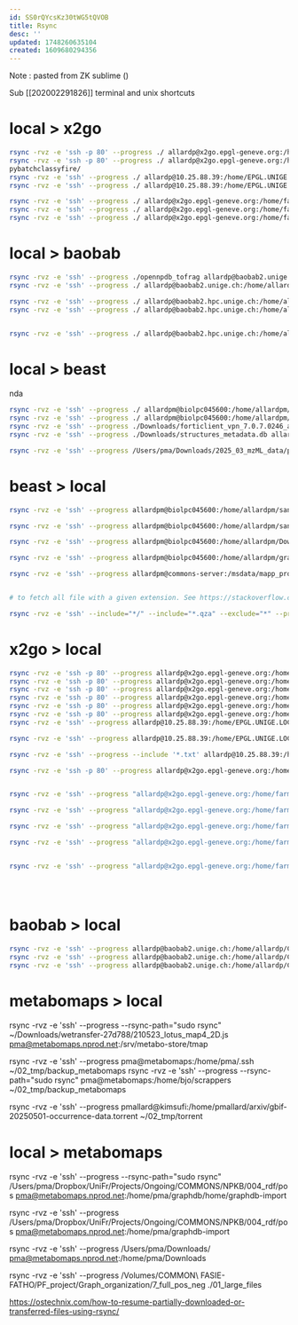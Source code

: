 ```yaml
---
id: SS0rQYcsKz30tWG5tQVOB
title: Rsync
desc: ''
updated: 1748260635104
created: 1609680294356
---
```


Note : pasted from ZK sublime ()

Sub [[202002291826]] terminal and unix shortcuts


# local > x2go 

```bash
rsync -rvz -e 'ssh -p 80' --progress ./ allardp@x2go.epgl-geneve.org:/home/EPGL.UNIGE.LOCAL/allardp/pybatchclassyfire/
rsync -rvz -e 'ssh -p 80' --progress ./ allardp@x2go.epgl-geneve.org:/home/EPGL.UNIGE.LOCAL/allardp/
pybatchclassyfire/
rsync -rvz -e 'ssh' --progress ./ allardp@10.25.88.39:/home/EPGL.UNIGE.LOCAL/allardp/
rsync -rvz -e 'ssh' --progress ./ allardp@10.25.88.39:/home/EPGL.UNIGE.LOCAL/allardp/opennaturalproductsdb/data/interim/tables/3_curated/

rsync -rvz -e 'ssh' --progress ./ allardp@x2go.epgl-geneve.org:/home/farma.unige.ch/allardp/Desktop/FARMAnetwork/RECHERCHE/COMMON\ FASIE-FATHO/PMA/Ubuntu_VM_img/ISDB_DNP/results
rsync -rvz -e 'ssh' --progress ./ allardp@x2go.epgl-geneve.org:/home/farma.unige.ch/allardp/Desktop/FARMAnetwork/RECHERCHE/COMMON\ FASIE-FATHO/PF_project
rsync -rvz -e 'ssh' --progress ./ allardp@x2go.epgl-geneve.org:/home/farma.unige.ch/allardp/is_fragmentation/lotus_data
```

# local > baobab

```bash
rsync -rvz -e 'ssh' --progress ./opennpdb_tofrag allardp@baobab2.unige.ch:/home/allardp/data_to_frag/opennpdb/
rsync -rvz -e 'ssh' --progress ./ allardp@baobab2.unige.ch:/home/allardp/bash_files/opennpdb_bash

rsync -rvz -e 'ssh' --progress ./ allardp@baobab2.hpc.unige.ch:/home/allardp/bash_files/lotus_bash
rsync -rvz -e 'ssh' --progress ./ allardp@baobab2.hpc.unige.ch:/home/allardp/data_to_frag/lotus/


rsync -rvz -e 'ssh' --progress ./ allardp@baobab2.hpc.unige.ch:/home/allardp/is_fragmentation/lotus_data/

```

# local > beast
nda
```bash
rsync -rvz -e 'ssh' --progress ./ allardpm@biolpc045600:/home/allardpm/data_to_frag/opennpdb/
rsync -rvz -e 'ssh' --progress ./ allardpm@biolpc045600:/home/allardpm/cfm/bash_files
rsync -rvz -e 'ssh' --progress ./Downloads/forticlient_vpn_7.0.7.0246_amd64.deb allardpm@biolpc045600:/home/allardpm/Downloads/
rsync -rvz -e 'ssh' --progress ./Downloads/structures_metadata.db allardpm@biolpc045600:/home/ENPKG/data/structures_db/

rsync -rvz -e 'ssh' --progress /Users/pma/Downloads/2025_03_mzML_data/pos allardpm@commons-server:/msdata/mapp_project_00055/mapp_batch_00153
```



# beast > local

```bash
rsync -rvz -e 'ssh' --progress allardpm@biolpc045600:/home/allardpm/sandbox/GNPS_output_Qemistree_set/*.qza ./ 

rsync -rvz -e 'ssh' --progress allardpm@biolpc045600:/home/allardpm/sandbox/GNPS_output_Qemistree_set/*.qza ./ 

rsync -rvz -e 'ssh' --progress allardpm@biolpc045600:/home/allardpm/Downloads/wetransfer_rhino_2022-01-10_0411.zip ./ 

rsync -rvz -e 'ssh' --progress allardpm@biolpc045600:/home/allardpm/graphdb-import ./graphdb-import 

rsync -rvz -e 'ssh' --progress allardpm@commons-server:/msdata/mapp_project_00051/mapp_batch_00169 ~/02_tmp/mapp_project_00051/mapp_batch_00169 


# to fetch all file with a given extension. See https://stackoverflow.com/a/11111793 for details

rsync -rvz -e 'ssh' --include="*/" --include="*.qza" --exclude="*" --progress allardpm@biolpc045600:/home/allardpm/sandbox/GNPS_output_Qemistree_set/ ./
```


# x2go > local 

```bash
rsync -rvz -e 'ssh -p 80' --progress allardp@x2go.epgl-geneve.org:/home/EPGL.UNIGE.LOCAL/allardp/is_fragmentation/coconut_data/coconut_ISDB_pos.mgf /Users/pma/Dropbox/People/Swap_MS/ISDB_Coconut
rsync -rvz -e 'ssh -p 80' --progress allardp@x2go.epgl-geneve.org:/home/EPGL.UNIGE.LOCAL/allardp/opennaturalproductsdb/1_databases/PLANTCYC/2_chemo/2_rdkit/PLANTCYC_chemo_rdkit_new_pm.tsv ./
rsync -rvz -e 'ssh -p 80' --progress allardp@x2go.epgl-geneve.org:/home/EPGL.UNIGE.LOCAL/allardp/opennaturalproductsdb/1_databases/PLANTCYC/2_chemo/2_rdkit/PLANTCYC_chemo_rdkit_sanitized_pm.tsv ./
rsync -rvz -e 'ssh -p 80' --progress allardp@x2go.epgl-geneve.org:/home/EPGL.UNIGE.LOCAL/allardp/opennaturalproductsdb/outputs/tables/3_curated/curated_tablesampled1000.tsv ./
rsync -rvz -e 'ssh -p 80' --progress allardp@x2go.epgl-geneve.org:/home/EPGL.UNIGE.LOCAL/allardp/opennaturalproductsdb/outputs/tables/3_curated/curatedTable5000_shuffled_headed ./
rsync -rvz -e 'ssh -p 80' --progress allardp@x2go.epgl-geneve.org:/home/EPGL.UNIGE.LOCAL/allardp/qiime2_cscs_explo_remote/pfabre/cscs_PCoA.qzv ./
rsync -rvz -e 'ssh' --progress allardp@10.25.88.39:/home/EPGL.UNIGE.LOCAL/allardp/opennaturalproductsdb/data/interim/tables/1_translated/structure/unique.tsv ./

rsync -rvz -e 'ssh' --progress allardp@10.25.88.39:/home/EPGL.UNIGE.LOCAL/allardp/opennaturalproductsdb/data/interim/tables_min/3_curated/smiles.gz ./

rsync -rvz -e 'ssh' --progress --include '*.txt' allardp@10.25.88.39:/home/EPGL.UNIGE.LOCAL/allardp/opennaturalproductsdb/data/interim/tables/3_curated/ ./

rsync -rvz -e 'ssh -p 80' --progress allardp@x2go.epgl-geneve.org:/home/EPGL.UNIGE.LOCAL/allardp/Desktop/FARMAnetwork/RECHERCHE/COMMON\ FASIE-FATHO/Workshop_Material/Data_annotation_Workshop_2019/190225_FullDNP_prot_deprot.csv ./


rsync -rvz -e 'ssh' --progress "allardp@x2go.epgl-geneve.org:/home/farma.unige.ch/allardp/Desktop/FARMAnetwork/RECHERCHE/COMMON\ FASIE-FATHO/PMA/Ubuntu_VM_img/ISDB_DNP/results/fbmn_lena_metabo_results_DNP_top50.out" ./ 

rsync -rvz -e 'ssh' --progress "allardp@x2go.epgl-geneve.org:/home/farma.unige.ch/allardp/lotusProcessor/data/interim/tables/4_analysed/platinum.tsv.gz" ./ 

rsync -rvz -e 'ssh' --progress "allardp@x2go.epgl-geneve.org:/home/farma.unige.ch/allardp/lotusProcessor/data/processed/lotus.sqlite" ./ 

rsync -rvz -e 'ssh' --progress "allardp@x2go.epgl-geneve.org:/home/farma.unige.ch/allardp/Documents/Toy_Dataset_MN/GNPS_output_Toy_Dataset_MN/cscs_PCoA.qzv" ./ 


rsync -rvz -e 'ssh' --progress "allardp@x2go.epgl-geneve.org:/home/farma.unige.ch/allardp/Documents/PF_GNP3/GNPS_output_PF_GNP3/feature_table_for_biom.tsv" ./ 





```


# baobab > local 

```bash
rsync -rvz -e 'ssh' --progress allardp@baobab2.unige.ch:/home/allardp/CFM_results/npatlas ./results
rsync -rvz -e 'ssh' --progress allardp@baobab2.unige.ch:/home/allardp/CFM_results/npatlas ./results
rsync -rvz -e 'ssh' --progress allardp@baobab2.unige.ch:/home/allardp/CFM_results/coconut ./ --apend
```

# metabomaps > local 



rsync -rvz -e 'ssh' --progress --rsync-path="sudo rsync" ~/Downloads/wetransfer-27d788/210523_lotus_map4_2D.js pma@metabomaps.nprod.net:/srv/metabo-store/tmap

rsync -rvz -e 'ssh' --progress  pma@metabomaps:/home/pma/.ssh ~/02_tmp/backup_metabomaps
rsync -rvz -e 'ssh' --progress  --rsync-path="sudo rsync" pma@metabomaps:/home/bjo/scrappers ~/02_tmp/backup_metabomaps

rsync -rvz -e 'ssh' --progress pmallard@kimsufi:/home/pmallard/arxiv/gbif-20250501-occurrence-data.torrent ~/02_tmp/torrent


# local > metabomaps

rsync -rvz -e 'ssh' --progress --rsync-path="sudo rsync" /Users/pma/Dropbox/UniFr/Projects/Ongoing/COMMONS/NPKB/004_rdf/pos pma@metabomaps.nprod.net:/home/pma/graphdb/home/graphdb-import

rsync -rvz -e 'ssh' --progress /Users/pma/Dropbox/UniFr/Projects/Ongoing/COMMONS/NPKB/004_rdf/pos pma@metabomaps.nprod.net:/home/pma/graphdb-import

rsync -rvz -e 'ssh' --progress /Users/pma/Downloads/ pma@metabomaps.nprod.net:/home/pma/Downloads








rsync -rvz -e 'ssh' --progress /Volumes/COMMON\ FASIE-FATHO/PF_project/Graph_organization/7_full_pos_neg ./01_large_files


https://ostechnix.com/how-to-resume-partially-downloaded-or-transferred-files-using-rsync/